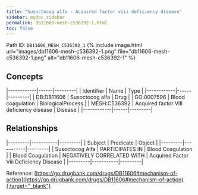 ```yaml
---
title: "Susoctocog alfa - Acquired factor viii deficiency disease"
sidebar: mydoc_sidebar
permalink: db11606-mesh-c536392-1.html
toc: false 
---
```



Path ID: `DB11606_MESH_C536392_1`
{% include image.html url="images/db11606-mesh-c536392-1.png" file="db11606-mesh-c536392-1.png" alt="db11606-mesh-c536392-1" %}

## Concepts

|------------|------|---------|
| Identifier | Name | Type    |
|------------|------|---------|
| DB:DB11606 | Susoctocog alfa | Drug |
| GO:0007596 | Blood coagulation | BiologicalProcess |
| MESH:C536392 | Acquired factor VIII deficiency disease | Disease |
|------------|------|---------|

## Relationships

|---------|-----------|---------|
| Subject | Predicate | Object  |
|---------|-----------|---------|
| Susoctocog Alfa | PARTICIPATES IN | Blood Coagulation |
| Blood Coagulation | NEGATIVELY CORRELATED WITH | Acquired Factor Viii Deficiency Disease |
|---------|-----------|---------|

Reference: [https://go.drugbank.com/drugs/DB11606#mechanism-of-action](https://go.drugbank.com/drugs/DB11606#mechanism-of-action){:target="_blank"}